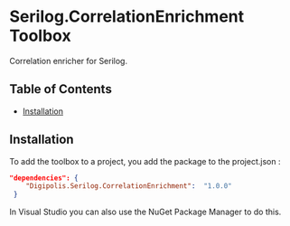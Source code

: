 # Serilog.CorrelationEnrichment Toolbox

Correlation enricher for Serilog.

## Table of Contents

<!-- START doctoc generated TOC please keep comment here to allow auto update -->
<!-- DON'T EDIT THIS SECTION, INSTEAD RE-RUN doctoc TO UPDATE -->

- [Installation](#installation)

<!-- END doctoc generated TOC please keep comment here to allow auto update -->

## Installation

To add the toolbox to a project, you add the package to the project.json :

``` json 
"dependencies": {
    "Digipolis.Serilog.CorrelationEnrichment":  "1.0.0"
 }
``` 

In Visual Studio you can also use the NuGet Package Manager to do this.

